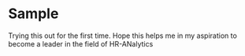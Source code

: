 # Sample
Trying this out for the first time.
Hope this helps me in my aspiration to become a leader in the field of HR-ANalytics
